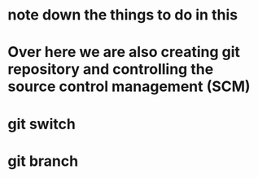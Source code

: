 # note down the things to do in this

# Over here we are also creating git repository and controlling the source control management (SCM)

# git switch <branchname>

# git branch

